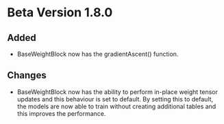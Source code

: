 # Beta Version 1.8.0

## Added

* BaseWeightBlock now has the gradientAscent() function.

## Changes

* BaseWeightBlock now has the ability to perform in-place weight tensor updates and this behaviour is set to default. By setting this to default, the models are now able to train without creating additional tables and this improves the performance.
